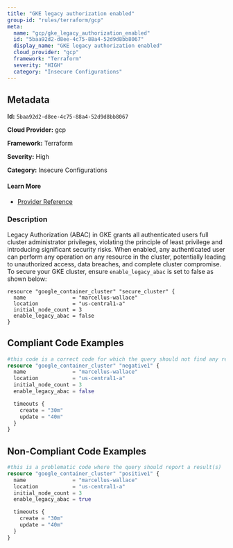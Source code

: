 ```yaml
---
title: "GKE legacy authorization enabled"
group-id: "rules/terraform/gcp"
meta:
  name: "gcp/gke_legacy_authorization_enabled"
  id: "5baa92d2-d8ee-4c75-88a4-52d9d8bb8067"
  display_name: "GKE legacy authorization enabled"
  cloud_provider: "gcp"
  framework: "Terraform"
  severity: "HIGH"
  category: "Insecure Configurations"
---
```

## Metadata

**Id:** `5baa92d2-d8ee-4c75-88a4-52d9d8bb8067`

**Cloud Provider:** gcp

**Framework:** Terraform

**Severity:** High

**Category:** Insecure Configurations

#### Learn More

 - [Provider Reference](https://registry.terraform.io/providers/hashicorp/google/latest/docs/resources/container_cluster)

### Description

 Legacy Authorization (ABAC) in GKE grants all authenticated users full cluster administrator privileges, violating the principle of least privilege and introducing significant security risks. When enabled, any authenticated user can perform any operation on any resource in the cluster, potentially leading to unauthorized access, data breaches, and complete cluster compromise. To secure your GKE cluster, ensure `enable_legacy_abac` is set to false as shown below:

```hcl
resource "google_container_cluster" "secure_cluster" {
  name               = "marcellus-wallace"
  location           = "us-central1-a"
  initial_node_count = 3
  enable_legacy_abac = false
}
```


## Compliant Code Examples
```terraform
#this code is a correct code for which the query should not find any result
resource "google_container_cluster" "negative1" {
  name               = "marcellus-wallace"
  location           = "us-central1-a"
  initial_node_count = 3
  enable_legacy_abac = false

  timeouts {
    create = "30m"
    update = "40m"
  }
}
```
## Non-Compliant Code Examples
```terraform
#this is a problematic code where the query should report a result(s)
resource "google_container_cluster" "positive1" {
  name               = "marcellus-wallace"
  location           = "us-central1-a"
  initial_node_count = 3
  enable_legacy_abac = true

  timeouts {
    create = "30m"
    update = "40m"
  }
}
```